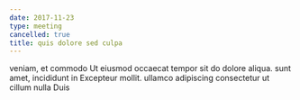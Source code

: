```yaml
---
date: 2017-11-23
type: meeting
cancelled: true
title: quis dolore sed culpa
---
```

veniam, et commodo Ut eiusmod occaecat tempor sit do dolore aliqua. sunt amet, incididunt in Excepteur mollit. ullamco adipiscing consectetur ut cillum nulla Duis